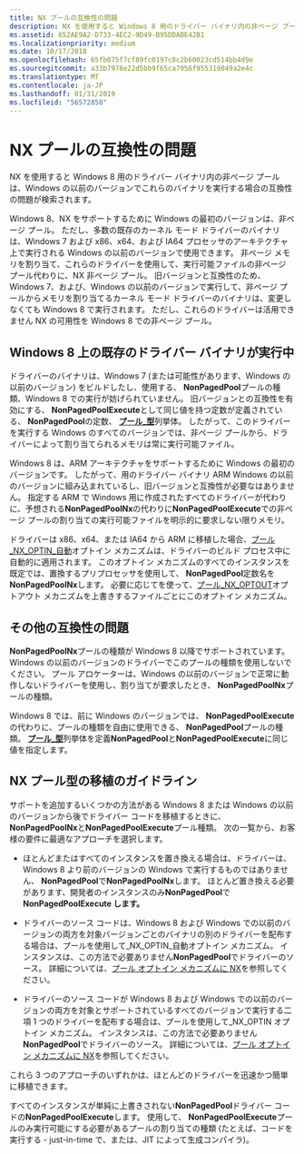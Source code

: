 ```yaml
---
title: NX プールの互換性の問題
description: NX を使用すると Windows 8 用のドライバー バイナリ内の非ページ プールは、Windows の以前のバージョンでこれらのバイナリを実行する場合の互換性の問題が検索されます。
ms.assetid: 652AE9A2-D733-4EC2-9D49-B95DDABE42B1
ms.localizationpriority: medium
ms.date: 10/17/2018
ms.openlocfilehash: 65fb075f7cf89fc0197c8c2b60023cd514bb4d9e
ms.sourcegitcommit: a33b7978e22d5bb9f65ca7056f955319049a2e4c
ms.translationtype: MT
ms.contentlocale: ja-JP
ms.lasthandoff: 01/31/2019
ms.locfileid: "56572858"
---
```

# <a name="nx-pool-compatibility-issues"></a>NX プールの互換性の問題


NX を使用すると Windows 8 用のドライバー バイナリ内の非ページ プールは、Windows の以前のバージョンでこれらのバイナリを実行する場合の互換性の問題が検索されます。

Windows 8、NX をサポートするために Windows の最初のバージョンは、非ページ プール。 ただし、多数の既存のカーネル モード ドライバーのバイナリは、Windows 7 および x86、x64、および IA64 プロセッサのアーキテクチャ上で実行される Windows の以前のバージョンで使用できます。 非ページ メモリを割り当て、これらのドライバーを使用して、実行可能ファイルの非ページ プール代わりに、NX 非ページ プール。 旧バージョンと互換性のため、Windows 7、および、Windows の以前のバージョンで実行して、非ページ プールからメモリを割り当てるカーネル モード ドライバーのバイナリは、変更しなくても Windows 8 で実行されます。 ただし、これらのドライバーは活用できません NX の可用性を Windows 8 での非ページ プール。

## <a name="running-existing-driver-binaries-on-windows8"></a>Windows 8 上の既存のドライバー バイナリが実行中


ドライバーのバイナリは、Windows 7 (または可能性があります、Windows の以前のバージョン) をビルドしたし、使用する、 **NonPagedPool**プールの種類、Windows 8 での実行が妨げられていません。 旧バージョンとの互換性を有効にする、 **NonPagedPoolExecute**として同じ値を持つ定数が定義されている、 **NonPagedPool**の定数、 [**プール\_型**](https://msdn.microsoft.com/library/windows/hardware/ff559707)列挙体。 したがって、このドライバーを実行する Windows のすべてのバージョンでは、非ページ プールから、ドライバーによって割り当てられるメモリは常に実行可能ファイル。

Windows 8 は、ARM アーキテクチャをサポートするために Windows の最初のバージョンです。 したがって、用のドライバー バイナリ ARM Windows の以前のバージョンに組み込まれているし、旧バージョンと互換性が必要なはありません。 指定する ARM で Windows 用に作成されたすべてのドライバーが代わりに、予想される**NonPagedPoolNx**の代わりに**NonPagedPoolExecute**での非ページ プールの割り当ての実行可能ファイルを明示的に要求しない限りメモリ。

ドライバーは x86、x64、または IA64 から ARM に移植した場合、[プール\_NX\_OPTIN\_自動](multiple-binary-opt-in-pool-nx-optin-auto.md)オプトイン メカニズムは、ドライバーのビルド プロセス中に自動的に適用されます。 このオプトイン メカニズムのすべてのインスタンスを既定では、置換するプリプロセッサを使用して、 **NonPagedPool**定数名を**NonPagedPoolNx**します。 必要に応じてを使って、[プール\_NX\_OPTOUT](selective-opt-out-pool-nx-optout.md)オプトアウト メカニズムを上書きするファイルごとにこのオプトイン メカニズム。

## <a name="other-compatibility-issues"></a>その他の互換性の問題


**NonPagedPoolNx**プールの種類が Windows 8 以降でサポートされています。 Windows の以前のバージョンのドライバーでこのプールの種類を使用しないでください。 プール アロケーターは、Windows の以前のバージョンで正常に動作しないドライバーを使用し、割り当てが要求したとき、 **NonPagedPoolNx**プールの種類。

Windows 8 では、前に Windows のバージョンでは、 **NonPagedPoolExecute**の代わりに、プールの種類を自由に使用できる、 **NonPagedPool**プールの種類。 [**プール\_型**](https://msdn.microsoft.com/library/windows/hardware/ff559707)列挙体を定義**NonPagedPool**と**NonPagedPoolExecute**に同じ値を指定します。

## <a name="nx-pool-type-porting-guidelines"></a>NX プール型の移植のガイドライン


サポートを追加するいくつかの方法がある Windows 8 または Windows の以前のバージョンから後でドライバー コードを移植するときに、 **NonPagedPoolNx**と**NonPagedPoolExecute**プール種類。 次の一覧から、お客様の要件に最適なアプローチを選択します。

-   ほとんどまたはすべてのインスタンスを置き換える場合は、ドライバーは、Windows 8 より前のバージョンの Windows で実行するものではありません、 **NonPagedPool**で**NonPagedPoolNx**します。 ほとんど置き換える必要があります、開発者のインスタンスのみ**NonPagedPool**で**NonPagedPoolExecute します。**

-   ドライバーのソース コードは、Windows 8 および Windows での以前のバージョンの両方を対象バージョンごとのバイナリの別のドライバーを配布する場合は、プールを使用して\_NX\_OPTIN\_自動オプトイン メカニズム。 インスタンスは、この方法で必要ありません**NonPagedPool**でドライバーのソース。 詳細については、[プール オプトイン メカニズムに NX](nx-pool-opt-in-mechanisms.md)を参照してください。

-   ドライバーのソース コードが Windows 8 および Windows での以前のバージョンの両方を対象とサポートされているすべてのバージョンで実行する二項 1 つのドライバーを配布する場合は、プールを使用して\_NX\_OPTIN オプトイン メカニズム。 インスタンスは、この方法で必要ありません**NonPagedPool**でドライバーのソース。 詳細については、[プール オプトイン メカニズムに NX](nx-pool-opt-in-mechanisms.md)を参照してください。

これら 3 つのアプローチのいずれかは、ほとんどのドライバーを迅速かつ簡単に移植できます。

すべてのインスタンスが単純に上書きされない**NonPagedPool**ドライバー コードの**NonPagedPoolExecute**します。 使用して、 **NonPagedPoolExecute**プールのみ実行可能にする必要があるプールの割り当ての種類 (たとえば、コードを実行する - just-in-time で、または、JIT によって生成コンパイラ)。

 

 




